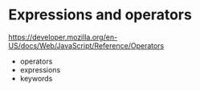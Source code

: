 # Expressions and operators

https://developer.mozilla.org/en-US/docs/Web/JavaScript/Reference/Operators

- operators
- expressions
- keywords
